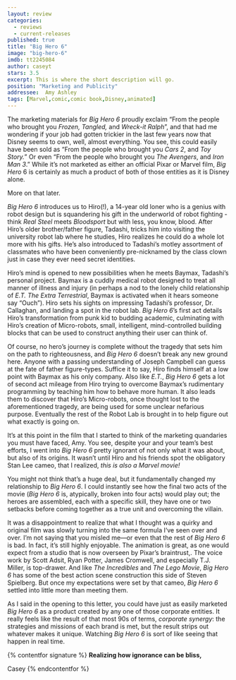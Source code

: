 ```yaml
---
layout: review
categories: 
  - reviews
  - current-releases
published: true
title: "Big Hero 6"
image: "big-hero-6"
imdb: tt2245084
author: caseyt
stars: 3.5
excerpt: This is where the short description will go.
position: "Marketing and Publicity"
addressee:  Amy Ashley
tags: [Marvel,comic,comic book,Disney,animated]
---
```

The marketing materials for _Big Hero 6_ proudly exclaim “From the people who brought you _Frozen, Tangled,_ and _Wreck-it Ralph_”, and that had me wondering if your job had gotten trickier in the last few years now that Disney seems to own, well, almost everything. You see, this could easily have been sold as “From the people who brought you _Cars 2_, and _Toy Story._” Or even “From the people who brought you _The Avengers_, and _Iron Man 3_.” While it’s not marketed as either an official Pixar or Marvel film, _Big Hero_ 6 is certainly as much a product of both of those entities as it is Disney alone.

More on that later.

_Big Hero 6_ introduces us to Hiro(!), a 14-year old loner who is a genius with robot design but is squandering his gift in the underworld of robot fighting - think _Real Steel_ meets _Bloodsport_ but with less, you know, blood.  After Hiro’s older brother/father figure, Tadashi,  tricks him into visiting the university robot lab where he studies, Hiro realizes he could do a whole lot more with his gifts. He’s also introduced to Tadashi’s motley assortment of classmates who have been conveniently pre-nicknamed by the class clown just in case they ever need secret identities. 

Hiro’s mind is opened to new possibilities when he meets Baymax, Tadashi’s personal project. Baymax is a cuddly medical robot designed to treat all manner of illness and injury (in perhaps a nod to the lonely child relationship of _E.T. The Extra Terrestrial_, Baymax is activated when it hears someone say “Ouch”). Hiro sets his sights on impressing Tadashi’s professor, Dr. Callaghan, and landing a spot in the robot lab. _Big Hero 6_’s first act details Hiro’s transformation from punk kid to budding academic, culminating with Hiro’s creation of Micro-robots, small, intelligent, mind-controlled building blocks that can be used to construct anything their user can think of. 

Of course, no hero’s journey is complete without the tragedy that sets him on the path to righteousness, and _Big Hero 6_ doesn’t break any new ground here. Anyone with a passing understanding of Joseph Campbell can guess at the fate of father figure-types. Suffice it to say, Hiro finds himself at a low point with Baymax as his only company. Also like _E.T._, _Big Hero 6_ gets a lot of second act mileage from Hiro trying to overcome Baymax’s rudimentary programming by teaching him how to behave more human. It also leads them to discover that Hiro’s Micro-robots, once thought lost to the aforementioned tragedy, are being used for some unclear nefarious purpose. Eventually the rest of the Robot Lab is brought in to help figure out what exactly is going on.

It’s at this point in the film that I started to think of the marketing quandaries you must have faced, Amy. You see, despite your and your team’s best efforts, I went into _Big Hero 6_ pretty ignorant of not only what it was about, but also of its origins. It wasn’t until Hiro and his friends spot the obligatory Stan Lee cameo, that I realized, _this is also a Marvel movie!_

You might not think that’s a huge deal, but it fundamentally changed my relationship to _Big Hero 6_. I could instantly see how the final two acts of the movie (_Big Hero 6_ is, atypically, broken into four acts) would play out; the heroes are assembled, each with a specific skill, they have one or two setbacks before coming together as a true unit and overcoming the villain.

It was a disappointment to realize that what I thought was a quirky and original film was slowly turning into the same formula I‘ve seen over and over. I’m not saying that you misled me—or even that the rest of _Big Hero 6_ is bad. In fact, it’s still highly enjoyable. The animation is great, as one would expect from a studio that is now overseen by Pixar’s braintrust,. The voice work by Scott Adsit, Ryan Potter, James Cromwell, and especially T.J. Miller, is top-drawer.  And like _The Incredibles_ and _The Lego Movie_, _Big Hero 6_ has some of the best action scene construction this side of Steven Spielberg. But once my expectations were set by that cameo, _Big Hero 6_ settled into little more than meeting them. 

As I said in the opening to this letter, you could have just as easily marketed _Big Hero 6_ as a product created by any one of those corporate entities. It really feels like the result of that most 90s of terms, _corporate synergy_: the strategies and missions of each brand is met, but the result strips out whatever makes it unique. Watching _Big Hero 6_ is sort of like seeing that happen in real time.

{% contentfor signature %}
**Realizing how ignorance can be bliss,**

Casey
{% endcontentfor %}